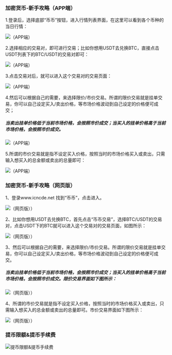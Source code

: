 ### 加密货币-新手攻略（APP端）
1.登录后，选择底部“币币”按钮，进入行情列表界面，在这里可以看到各个币种的当日行情：

![](http://icnm.oss-ap-southeast-1.aliyuncs.com/md/new1.png "（APP端）")

2.选择相应的交易对，即可进行交易；比如你想用USDT去兑换BTC，直接点击USDT列表下的BTC/USDT的交易对即可：

![](http://icnm.oss-ap-southeast-1.aliyuncs.com/md/new2.png "（APP端）")

3.点击交易对后，就可以进入这个交易对的交易页面：

![](http://icnm.oss-ap-southeast-1.aliyuncs.com/md/new3.png "（APP端）")

4.然后可以根据自己的需要，来选择限价/市价交易。所谓的限价交易就是挂单交易，你可以自己设定买入/卖出价格，等市场价格波动到自己设定的价格便可成交；
##### 当卖出挂单价格低于当前市场价格，会按照市价成交；当买入的挂单价格高于当前市场价格，会按照市价成交。

![](http://icnm.oss-ap-southeast-1.aliyuncs.com/md/new4.png "（APP端）")

5.所谓的市价交易就是指不设定买入价格，按照当时的市场价格买入或卖出，只需输入想买入的总金额或卖出的总量即可：

![](http://icnm.oss-ap-southeast-1.aliyuncs.com/md/new5.png "（APP端）")

### 加密货币-新手攻略（网页版）
1、登录www.icncde.net 找到“币币”，点击进入。 

![](http://icnm.oss-ap-southeast-1.aliyuncs.com/md/newpc1.png "（网页版））")

2、比如你想用USDT去兑换BTC，首先点击“币币交易”，选择BTC/USDT的交易对，点击USDT下的BTC就可以进入这个交易对的交易页面，如图所示：

![](http://icnm.oss-ap-southeast-1.aliyuncs.com/md/newpc2.png "（网页版））")

3、然后可以根据自己的需要，来选择限价/市价交易。所谓的限价交易就是挂单交易，你可以自己设定买入/卖出价格，等市场价格波动到自己设定的价格便可成交。

##### 当卖出挂单价格低于当前市场价格，会按照市价成交；当买入的挂单价格高于当前市场价格，会按照市价成交。限价交易界面如下图所示：

![](http://icnm.oss-ap-southeast-1.aliyuncs.com/md/newpc3.png "（网页版））")

4、所谓的市价交易就是指不设定买入价格，按照当时的市场价格买入或卖出，只需输入想买入的总金额或卖出的总量即可。市价交易界面如下图所示：

![](http://icnm.oss-ap-southeast-1.aliyuncs.com/md/newpc4.png "（网页版））")

### 提币限额&提币手续费

![](http://icnm.oss-ap-southeast-1.aliyuncs.com/md/fee.png "提币限额&提币手续费")